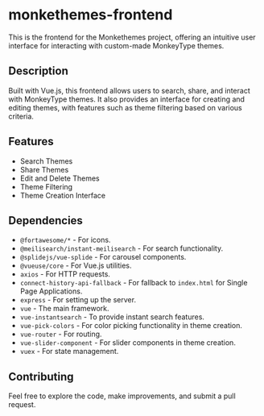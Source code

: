 # monkethemes-frontend

This is the frontend for the Monkethemes project, offering an intuitive user interface for interacting with custom-made MonkeyType themes.

## Description

Built with Vue.js, this frontend allows users to search, share, and interact with MonkeyType themes. It also provides an interface for creating and editing themes, with features such as theme filtering based on various criteria.

## Features

- Search Themes
- Share Themes
- Edit and Delete Themes
- Theme Filtering
- Theme Creation Interface

## Dependencies

- `@fortawesome/*` - For icons.
- `@meilisearch/instant-meilisearch` - For search functionality.
- `@splidejs/vue-splide` - For carousel components.
- `@vueuse/core` - For Vue.js utilities.
- `axios` - For HTTP requests.
- `connect-history-api-fallback` - For fallback to `index.html` for Single Page Applications.
- `express` - For setting up the server.
- `vue` - The main framework.
- `vue-instantsearch` - To provide instant search features.
- `vue-pick-colors` - For color picking functionality in theme creation.
- `vue-router` - For routing.
- `vue-slider-component` - For slider components in theme creation.
- `vuex` - For state management.

## Contributing

Feel free to explore the code, make improvements, and submit a pull request.
